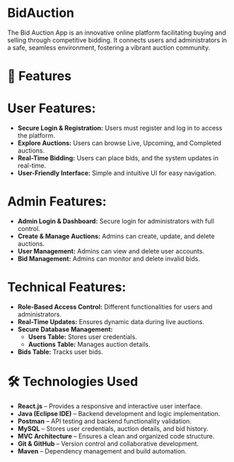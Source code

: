 # BidAuction
The Bid Auction App is an innovative online platform facilitating buying and selling through competitive bidding. It connects users and administrators in a safe, seamless environment, fostering a vibrant auction community.
# 🚀 Features
# User Features:
  - **Secure Login & Registration:** Users must register and log in to access the platform.
  - **Explore Auctions:** Users can browse Live, Upcoming, and Completed auctions.
  - **Real-Time Bidding:** Users can place bids, and the system updates in real-time.
  - **User-Friendly Interface:** Simple and intuitive UI for easy navigation.
# Admin Features:
  - **Admin Login & Dashboard:** Secure login for administrators with full control.
  - **Create & Manage Auctions:** Admins can create, update, and delete auctions.
  - **User Management:** Admins can view and delete user accounts.
  - **Bid Management:** Admins can monitor and delete invalid bids.
# Technical Features:
  - **Role-Based Access Control:** Different functionalities for users and administrators.
  - **Real-Time Updates:** Ensures dynamic data during live auctions.
  - **Secure Database Management:**
    - **Users Table:** Stores user credentials.
    - **Auctions Table:** Manages auction details.
   - **Bids Table:** Tracks user bids.
# 🛠️ Technologies Used
  - **React.js** – Provides a responsive and interactive user interface.
  - **Java (Eclipse IDE)** – Backend development and logic implementation.
  - **Postman** – API testing and backend functionality validation.
  - **MySQL** – Stores user credentials, auction details, and bid history.
  - **MVC Architecture** – Ensures a clean and organized code structure.
  - **Git & GitHub** – Version control and collaborative development.
  - **Maven** – Dependency management and build automation.
  
